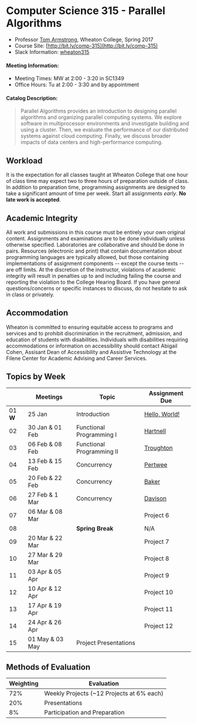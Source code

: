 # Computer Science 315 - Parallel Algorithms

* Professor [Tom Armstrong](http://www.tarmstro.com/), Wheaton College, Spring 2017
* Course Site: [http://bit.ly/comp-315](http://bit.ly/comp-315)
* Slack Information: [wheaton315](https://wheaton315.slack.com/signup)

#### Meeting Information:

* Meeting Times: MW at 2:00 - 3:20 in SC1349
* Office Hours: Tu at 2:00 - 3:30 and by appointment

#### Catalog Description:

> Parallel Algorithms provides an introduction to designing parallel algorithms and organizing parallel computing systems. We explore software in multiprocessor environments and investigate building and using a cluster. Then, we evaluate the performance of our distributed systems against cloud computing. Finally, we discuss broader impacts of data centers and high-performance computing.

## Workload

It is the expectation for all classes taught at Wheaton College that one hour of class time may expect two to three hours of preparation outside of class.  In addition to preparation time, programming assignments are designed to take a significant amount of time per week.  Start all assignments _early_. **No late work is accepted**.

## Academic Integrity

All work and submissions in this course must be entirely your own original content.  Assignments and examinations are to be done individually unless otherwise specified.  Laboratories are collaborative and should be done in pairs.  Resources (electronic and print) that contain documentation about programming languages are typically allowed, but those containing implementations of assignment components -- except the course texts -- are off limits.  At the discretion of the instructor, violations of academic integrity will result in penalties up to and including failing the course and reporting the violation to the College Hearing Board. If you have general questions/concerns or specific instances to discuss, do not hesitate to ask in class or privately.

## Accommodation

Wheaton is committed to ensuring equitable access to programs and services and to prohibit discrimination in the recruitment, admission, and education of students with disabilities. Individuals with disabilities requiring accommodations or information on accessibility should contact Abigail Cohen, Assisant Dean of Accessibility and Assistive Technology at the Filene Center for Academic Advising and Career Services.

## Topics by Week

 &nbsp; | Meetings | Topic | Assignment Due
------------- | ------------- | ------------- | -------------
01 **W** | 25 Jan | Introduction | [Hello, World!](https://classroom.github.com/assignment-invitations/ac0f470eff1bd8fe2410430706b58301)
02 | 30 Jan & 01 Feb | Functional Programming I | [Hartnell](https://classroom.github.com/assignment-invitations/36985bec03c77b144dc9c03e111776e6)
03 | 06 Feb & 08 Feb | Functional Programming II | [Troughton](https://classroom.github.com/assignment-invitations/3ec4c0dbe269a5747af64d3577e29b36)
04 | 13 Feb & 15 Feb | Concurrency | [Pertwee](https://classroom.github.com/assignment-invitations/7c04f84f5743c473095816bfc5e74d6c)
05 | 20 Feb & 22 Feb |Concurrency | [Baker](https://classroom.github.com/assignment-invitations/a849a61443cac5615363de5e4a8332f9)
06 | 27 Feb & 1 Mar | Concurrency | [Davison](https://classroom.github.com/assignment-invitations/90b0ecc24ebb338d96c94a7b8f1e1b10)
07 | 06 Mar & 08 Mar | | Project 6
08 | | **Spring Break** | N/A
09 | 20 Mar & 22 Mar | | Project 7
10 | 27 Mar & 29 Mar | | Project 8
11 | 03 Apr & 05 Apr | | Project 9
12 | 10 Apr & 12 Apr | | Project 10
13 | 17 Apr & 19 Apr | | Project 11
14 | 24 Apr & 26 Apr | | Project 12
15 | 01 May & 03 May | Project Presentations

## Methods of Evaluation

Weighting  | Evaluation
------------- | ------------- 
72% | Weekly Projects (~12 Projects at 6% each)
20% | Presentations
8% | Participation and Preparation
